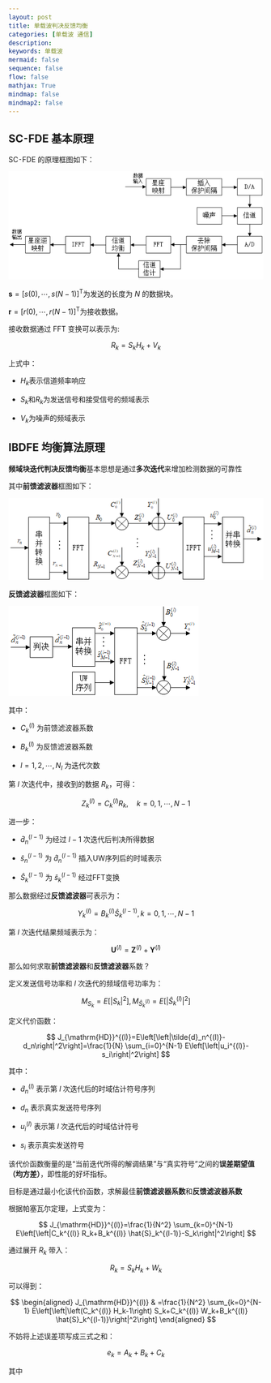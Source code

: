 ```yaml
---
layout: post
title: 单载波判决反馈均衡
categories: [单载波 通信]
description: 
keywords: 单载波
mermaid: false
sequence: false
flow: false
mathjax: True
mindmap: false
mindmap2: false
---
```


## SC⁃FDE 基本原理

SC⁃FDE 的原理框图如下：

![SC⁃FDE 的原理框图](/images\2025-07-07-单载波判决反馈均衡\FDE基本框图.png)

$\boldsymbol{s}=[s(0), \cdots, s(N-1)]^{\mathrm{T}}$为发送的长度为 $N$ 的数据块。

$\boldsymbol{r}=[r(0), \cdots, r(N-1)]^{\mathrm{T}}$为接收数据。

接收数据通过 FFT 变换可以表示为:

$$R_k=S_k H_k+V_k$$

上式中：

- $H_k$表示信道频率响应

- $S_k$和$R_k$为发送信号和接受信号的频域表示

- $V_k$为噪声的频域表示

## IBDFE 均衡算法原理


**频域块迭代判决反馈均衡**基本思想是通过**多次迭代**来增加检测数据的可靠性

其中**前馈滤波器**框图如下：

![前馈滤波器](/images\2025-07-07-单载波判决反馈均衡\前馈滤波器.png)

**反馈滤波器**框图如下：

![反馈滤波器](/images\2025-07-07-单载波判决反馈均衡\反馈滤波器.png)

其中：

- $C_k^{(l)}$ 为前馈滤波器系数
  
- $B_k^{(l)}$ 为反馈滤波器系数
  
- $l=1,2, \cdots, N_I$ 为迭代次数

第 $l$ 次迭代中，接收到的数据 $R_k$，可得：

$$
Z_k^{(l)}=C_k^{(l)} R_k, \quad k=0,1, \cdots, N-1
$$

进一步：

- $\hat{d}_n^{(l-1)}$ 为经过 $l-1$ 次迭代后判决所得数据

- $\hat{s}_n^{(l-1)}$ 为 $\hat{d}_n^{(l-1)}$ 插入UW序列后的时域表示

- $\hat{S}_k^{(l-1)}$ 为 $\hat{s}_k^{(l-1)}$ 经过FFT变换

那么数据经过**反馈滤波器**可表示为：

$$
Y_k^{(l)}=B_k^{(l)} \hat{S}_k^{(l-1)}, k=0,1, \cdots, N-1
$$

第 $l$ 次迭代结果频域表示为：

$$
\boldsymbol{U}^{(l)}=\boldsymbol{Z}^{(l)}+\boldsymbol{Y}^{(l)}
$$

那么如何求取**前馈滤波器**和**反馈滤波器**系数？

定义发送信号功率和 $l$ 次迭代的频域信号功率为：

$$
M_{S_k}=E\left[\left|S_k\right|^2\right], M_{\hat{S}_k^{(l)}}=E\left[\left|\hat{S}_k^{(l)}\right|^2\right]
$$

定义代价函数：

$$
J_{\mathrm{HD}}^{(l)}=E\left[\left|\tilde{d}_n^{(l)}-d_n\right|^2\right]=\frac{1}{N} \sum_{i=0}^{N-1} E\left[\left|u_i^{(l)}-s_i\right|^2\right]
$$

其中：

- $\tilde{d}_n^{(l)}$ 表示第 $l$ 次迭代后的时域估计符号序列

- $d_n$ 表示真实发送符号序列

- $u_i^{(l)}$ 表示第 $l$ 次迭代后的时域估计符号

- $s_i$ 表示真实发送符号

该代价函数衡量的是“当前迭代所得的解调结果”与“真实符号”之间的**误差期望值（均方差）**，即性能的好坏指标。

目标是通过最小化该代价函数，求解最佳**前馈滤波器系数**和**反馈滤波器系数**

根据帕塞瓦尔定理，上式变为：

$$
J_{\mathrm{HD}}^{(l)}=\frac{1}{N^2} \sum_{k=0}^{N-1} E\left[\left|C_k^{(l)} R_k+B_k^{(l)} \hat{S}_k^{(l-1)}-S_k\right|^2\right]
$$

通过展开 $R_k$ 带入：

$$
R_k = S_k H_k+ W_k
$$

可以得到：

$$
\begin{aligned}
J_{\mathrm{HD}}^{(l)} & =\frac{1}{N^2} \sum_{k=0}^{N-1} E\left[\left|\left(C_k^{(l)} H_k-1\right) S_k+C_k^{(l)} W_k+B_k^{(l)} \hat{S}_k^{(l-1)}\right|^2\right]
\end{aligned}
$$

不妨将上述误差项写成三式之和：

$$
e_k=A_k+B_k+C_k
$$

其中